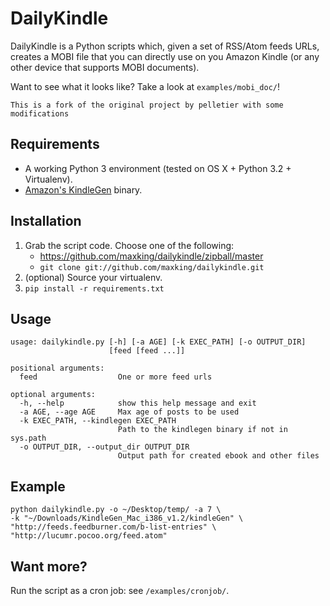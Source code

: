# DailyKindle

DailyKindle is a Python scripts which, given a set of RSS/Atom feeds URLs,
creates a MOBI file that you can directly use on you Amazon Kindle (or any other
device that supports MOBI documents).

Want to see what it looks like? Take a look at `examples/mobi_doc/`!

```
This is a fork of the original project by pelletier with some modifications
```

## Requirements

* A working Python 3 environment (tested on OS X + Python 3.2 + Virtualenv).
* [Amazon's KindleGen](http://www.amazon.com/gp/feature.html?docId=1000234621)
  binary.

## Installation

1. Grab the script code. Choose one of the following:
   * https://github.com/maxking/dailykindle/zipball/master
   * `git clone git://github.com/maxking/dailykindle.git`
2. (optional) Source your virtualenv.
3. `pip install -r requirements.txt`

## Usage

```
usage: dailykindle.py [-h] [-a AGE] [-k EXEC_PATH] [-o OUTPUT_DIR]
                      [feed [feed ...]]

positional arguments:
  feed                  One or more feed urls

optional arguments:
  -h, --help            show this help message and exit
  -a AGE, --age AGE     Max age of posts to be used
  -k EXEC_PATH, --kindlegen EXEC_PATH
                        Path to the kindlegen binary if not in sys.path
  -o OUTPUT_DIR, --output_dir OUTPUT_DIR
                        Output path for created ebook and other files
```

## Example

    python dailykindle.py -o ~/Desktop/temp/ -a 7 \
    -k "~/Downloads/KindleGen_Mac_i386_v1.2/kindleGen" \
    "http://feeds.feedburner.com/b-list-entries" \
    "http://lucumr.pocoo.org/feed.atom"

## Want more?

Run the script as a cron job: see `/examples/cronjob/`.
